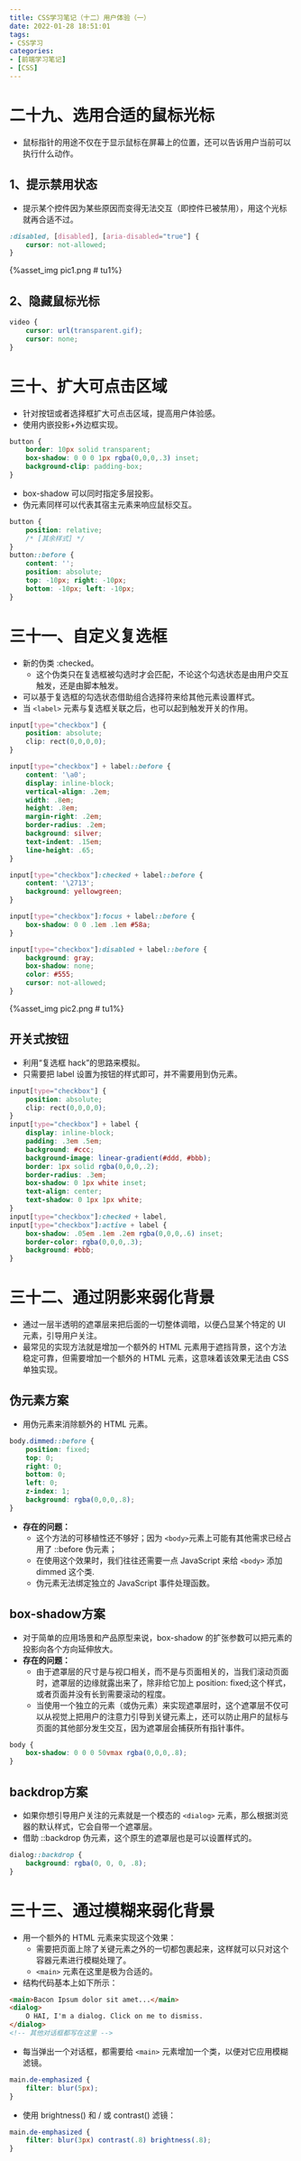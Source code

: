 ```yaml
---
title: CSS学习笔记（十二）用户体验（一）
date: 2022-01-28 18:51:01
tags:
- CSS学习
categories:
- [前端学习笔记]
- [CSS]
---
```


# 二十九、选用合适的鼠标光标

* 鼠标指针的用途不仅在于显示鼠标在屏幕上的位置，还可以告诉用户当前可以执行什么动作。

## 1、提示禁用状态

* 提示某个控件因为某些原因而变得无法交互（即控件已被禁用），用这个光标就再合适不过。

```css
:disabled, [disabled], [aria-disabled="true"] {
    cursor: not-allowed;
}
```

{%asset_img pic1.png # tu1%}

## 2、隐藏鼠标光标

```css
video {
    cursor: url(transparent.gif);
    cursor: none;
}
```

# 三十、扩大可点击区域

* 针对按钮或者选择框扩大可点击区域，提高用户体验感。
* 使用内嵌投影+外边框实现。

```css
button {
    border: 10px solid transparent;
    box-shadow: 0 0 0 1px rgba(0,0,0,.3) inset;
    background-clip: padding-box;
}
```

* box-shadow 可以同时指定多层投影。
* 伪元素同样可以代表其宿主元素来响应鼠标交互。

```css
button {
    position: relative;
    /* [其余样式] */
}
button::before {
    content: '';
    position: absolute;
    top: -10px; right: -10px;
    bottom: -10px; left: -10px;
}
```

# 三十一、自定义复选框

* 新的伪类 :checked。
    * 这个伪类只在复选框被勾选时才会匹配，不论这个勾选状态是由用户交互触发，还是由脚本触发。
* 可以基于复选框的勾选状态借助组合选择符来给其他元素设置样式。
* 当 ```<label>``` 元素与复选框关联之后，也可以起到触发开关的作用。

```css
input[type="checkbox"] {
	position: absolute;
	clip: rect(0,0,0,0);
}

input[type="checkbox"] + label::before {
	content: '\a0';
	display: inline-block;
	vertical-align: .2em;
	width: .8em;
	height: .8em;
	margin-right: .2em;
	border-radius: .2em;
	background: silver;
	text-indent: .15em;
	line-height: .65;
}

input[type="checkbox"]:checked + label::before {
	content: '\2713';
	background: yellowgreen;
}

input[type="checkbox"]:focus + label::before {
	box-shadow: 0 0 .1em .1em #58a;
}

input[type="checkbox"]:disabled + label::before {
	background: gray;
	box-shadow: none;
	color: #555;
	cursor: not-allowed;
}
```

{%asset_img pic2.png # tu1%}

## 开关式按钮

* 利用“复选框 hack”的思路来模拟。
* 只需要把 label 设置为按钮的样式即可，并不需要用到伪元素。

```css
input[type="checkbox"] {
    position: absolute;
    clip: rect(0,0,0,0);
}
input[type="checkbox"] + label {
    display: inline-block;
    padding: .3em .5em;
    background: #ccc;
    background-image: linear-gradient(#ddd, #bbb);
    border: 1px solid rgba(0,0,0,.2);
    border-radius: .3em;
    box-shadow: 0 1px white inset;
    text-align: center;
    text-shadow: 0 1px 1px white;
}
input[type="checkbox"]:checked + label,
input[type="checkbox"]:active + label {
    box-shadow: .05em .1em .2em rgba(0,0,0,.6) inset;
    border-color: rgba(0,0,0,.3);
    background: #bbb;
}
```

# 三十二、通过阴影来弱化背景

* 通过一层半透明的遮罩层来把后面的一切整体调暗，以便凸显某个特定的 UI 元素，引导用户关注。
* 最常见的实现方法就是增加一个额外的 HTML 元素用于遮挡背景，这个方法稳定可靠，但需要增加一个额外的 HTML 元素，这意味着该效果无法由 CSS 单独实现。

## 伪元素方案

* 用伪元素来消除额外的 HTML 元素。

```css
body.dimmed::before {
    position: fixed;
    top: 0;
    right: 0;
    bottom: 0;
    left: 0;
    z-index: 1;
    background: rgba(0,0,0,.8);
}
```

* **存在的问题：**
    * 这个方法的可移植性还不够好；因为 ```<body>```元素上可能有其他需求已经占用了 ::before 伪元素；
    * 在使用这个效果时，我们往往还需要一点 JavaScript 来给 ```<body>``` 添加 dimmed 这个类.
    * 伪元素无法绑定独立的 JavaScript 事件处理函数。

## box-shadow方案

* 对于简单的应用场景和产品原型来说，box-shadow 的扩张参数可以把元素的投影向各个方向延伸放大。
* **存在的问题：**
    * 由于遮罩层的尺寸是与视口相关，而不是与页面相关的，当我们滚动页面时，遮罩层的边缘就露出来了，除非给它加上 position: fixed;这个样式，或者页面并没有长到需要滚动的程度。
    * 当使用一个独立的元素（或伪元素）来实现遮罩层时，这个遮罩层不仅可以从视觉上把用户的注意力引导到关键元素上，还可以防止用户的鼠标与页面的其他部分发生交互，因为遮罩层会捕获所有指针事件。

```css
body {
    box-shadow: 0 0 0 50vmax rgba(0,0,0,.8);
}
```

## backdrop方案

* 如果你想引导用户关注的元素就是一个模态的 ```<dialog>``` 元素，那么根据浏览器的默认样式，它会自带一个遮罩层。
* 借助 ::backdrop 伪元素，这个原生的遮罩层也是可以设置样式的。

```css
dialog::backdrop {
    background: rgba(0, 0, 0, .8);
}
```

# 三十三、通过模糊来弱化背景

* 用一个额外的 HTML 元素来实现这个效果：
    * 需要把页面上除了关键元素之外的一切都包裹起来，这样就可以只对这个容器元素进行模糊处理了。
    * ```<main>``` 元素在这里是极为合适的。
* 结构代码基本上如下所示：

```html
<main>Bacon Ipsum dolor sit amet...</main>
<dialog>
    O HAI, I'm a dialog. Click on me to dismiss.
</dialog>
<!-- 其他对话框都写在这里 -->
```

* 每当弹出一个对话框，都需要给 ```<main>``` 元素增加一个类，以便对它应用模糊滤镜。

```css
main.de-emphasized {
    filter: blur(5px);
}
```
* 使用 brightness() 和 / 或 contrast() 滤镜：

```css
main.de-emphasized {
    filter: blur(3px) contrast(.8) brightness(.8);
}
```